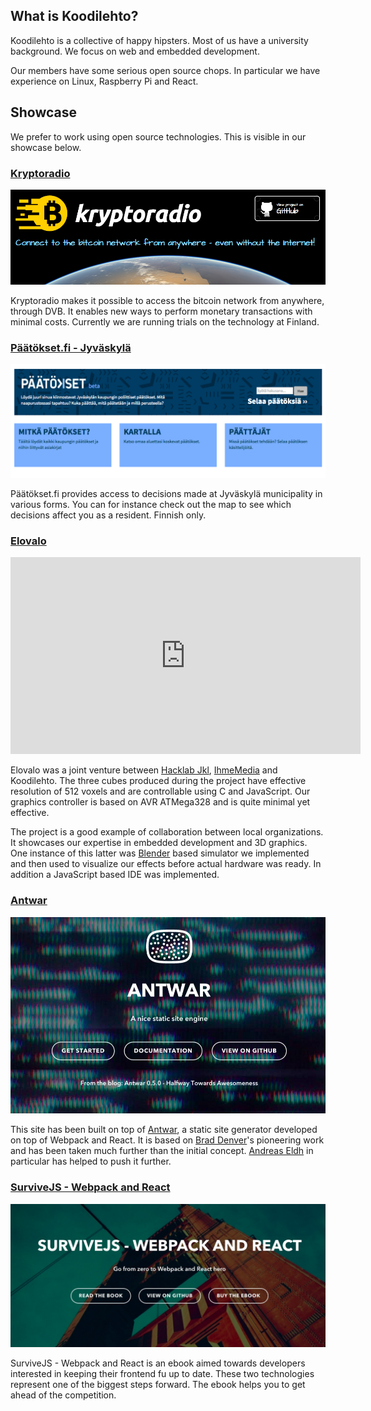 ## What is Koodilehto?

Koodilehto is a collective of happy hipsters. Most of us have a university background. We focus on web and embedded development.

Our members have some serious open source chops. In particular we have experience on Linux, Raspberry Pi and React.

## Showcase

We prefer to work using open source technologies. This is visible in our showcase below.

### [Kryptoradio](http://kryptoradio.koodilehto.fi/)

<img class='inline-img' alt="Kryptoradio" src="images/kryptoradio.png" />

Kryptoradio makes it possible to access the bitcoin network from anywhere, through DVB. It enables new ways to perform monetary transactions with minimal costs. Currently we are running trials on the technology at Finland.

### [Päätökset.fi - Jyväskylä](http://jkl.paatokset.fi/)

<img class='inline-img' alt="Kryptoradio" src="images/paatoksetjkl.png" />

Päätökset.fi provides access to decisions made at Jyväskylä municipality in various forms. You can for instance check out the map to see which decisions affect you as a resident. Finnish only.

### [Elovalo](http://elovalo.koodilehto.fi/)

<div class="video-container">
    <iframe width="560" height="315" src="https://www.youtube.com/embed/DIwVZDG_i2M" frameborder="0" allowfullscreen></iframe>
</div>

Elovalo was a joint venture between [Hacklab Jkl](http://hacklabjkl.org/), [IhmeMedia](http://www.ihmemedia.fi/) and Koodilehto. The three cubes produced during the project have effective resolution of 512 voxels and are controllable using C and JavaScript. Our graphics controller is based on AVR ATMega328 and is quite minimal yet effective.

The project is a good example of collaboration between local organizations. It showcases our expertise in embedded development and 3D graphics. One instance of this latter was [Blender](https://www.blender.org/) based simulator we implemented and then used to visualize our effects before actual hardware was ready. In addition a JavaScript based IDE was implemented.

### [Antwar](https://antwarjs.github.io/)

<img class='inline-img' alt="Kryptoradio" src="images/antwar.jpg" />

This site has been built on top of [Antwar](https://antwarjs.github.io/), a static site generator developed on top of Webpack and React. It is based on [Brad Denver](http://braddenver.com/)'s pioneering work and has been taken much further than the initial concept. [Andreas Eldh](http://eldh.co/) in particular has helped to push it further.

### [SurviveJS - Webpack and React](http://survivejs.com/)

<img class='inline-img' alt="Kryptoradio" src="images/survivejs.jpg" />

SurviveJS - Webpack and React is an ebook aimed towards developers interested in keeping their frontend fu up to date. These two technologies represent one of the biggest steps forward. The ebook helps you to get ahead of the competition.
